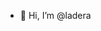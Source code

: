 - 👋 Hi, I’m @ladera

<!---
ladera/ladera is a ✨ special ✨ repository because its `README.md` (this file) appears on your GitHub profile.
You can click the Preview link to take a look at your changes.
--->
